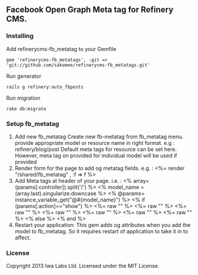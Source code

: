 ## Facebook Open Graph Meta tag for Refinery CMS.

### Installing

Add refinerycms-fb_metatag to your Gemfile

    gem 'refinerycms-fb_metatags', :git => 'git://github.com/sakomee/refinerycms-fb_metatags.git'

Run generator

    rails g refinery:auto_fbposts

Run migration

    rake db:migrate


### Setup fb_metatag
1. Add new fb_metatag 
Create new fb-metatag from fb_metatag menu. provide appropriate model or resource name in right format. e.g : refinery/blog/post 
Default meta tags for resource can be set here. However, meta tag on provided for individual model will be used if provided
2. Render form for the page to add og metatag fields. e.g. :
	<%= render "/shared/fb_metatag" , :f => f  %>	
3. Add Meta tags at header of your page. i.e. :
  	<head>
	  <% array=(params[:controller]).split('/') %>
	  <% model_name = (array.last).singularize.downcase %>
	  <% @params= instance_variable_get("@#{model_name}") %>
	  <% if (params[:action]=="show") %>
	  <%= raw "<meta property=\"og:title\" content=\"#{@params.og_title}\"/>" %>
	  <%= raw "<meta property=\"og:description\" content=\"#{@params.og_description}\"/>" %>
	  <%= raw "<meta property=\"og:type\" content=\"#{@params.og_type}\"/>" %>
	  <%= raw "<meta property=\"og:url\" content=\"#{request.url }\"/>" %>
	  <%= raw "<meta property=\"article:tag\" content=\"#{@params.article_tag}\"/>" %>
	  <%= raw "<meta property=\"article:author\" content=\"#{@params.article_author}\"/>" %>
	  <%= raw "<meta property=\"og:image\" content=\"http://www.iwa.fi/images/logo.png\"/>" %>
	  <% else %>
	  <meta property="og:title" content="Iwa Labs Oy" />
	  <meta property="og:type" content="company" />
	  <meta property="og:url" content="<%= request.url %>" />
	  <meta property="og:image" content="http://www.iwa.fi/images/logo.png" />
	  <meta property="og:site_name" content="Iwa Labs" />
	  <meta property="fb:app_id" content="212311028070" />
	  <meta itemprop="name" content="Iwa Labs Oy" />
	  <meta itemprop="description" content="" />
	  <meta itemprop="image" content="http://www.iwa.fi/images/logo.png" />
	  <% end %>
	</head>
4. Restart your application: This gem adds og attributes when you add the model to fb_metatag. So it requires restart of application to take it in to affect.


### License

Copyright 2013 Iwa Labs Ltd. Licensed under the MIT License.
